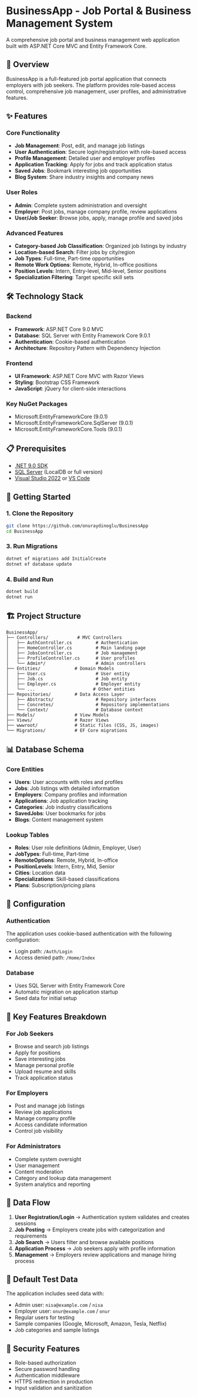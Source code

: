 # BusinessApp - Job Portal & Business Management System

A comprehensive job portal and business management web application built with ASP.NET Core MVC and Entity Framework Core.

## 🚀 Overview

BusinessApp is a full-featured job portal application that connects employers with job seekers. The platform provides role-based access control, comprehensive job management, user profiles, and administrative features.

## ✨ Features

### Core Functionality
- **Job Management**: Post, edit, and manage job listings
- **User Authentication**: Secure login/registration with role-based access
- **Profile Management**: Detailed user and employer profiles
- **Application Tracking**: Apply for jobs and track application status
- **Saved Jobs**: Bookmark interesting job opportunities
- **Blog System**: Share industry insights and company news

### User Roles
- **Admin**: Complete system administration and oversight
- **Employer**: Post jobs, manage company profile, review applications
- **User/Job Seeker**: Browse jobs, apply, manage profile and saved jobs

### Advanced Features
- **Category-based Job Classification**: Organized job listings by industry
- **Location-based Search**: Filter jobs by city/region
- **Job Types**: Full-time, Part-time opportunities
- **Remote Work Options**: Remote, Hybrid, In-office positions
- **Position Levels**: Intern, Entry-level, Mid-level, Senior positions
- **Specialization Filtering**: Target specific skill sets

## 🛠️ Technology Stack

### Backend
- **Framework**: ASP.NET Core 9.0 MVC
- **Database**: SQL Server with Entity Framework Core 9.0.1
- **Authentication**: Cookie-based authentication
- **Architecture**: Repository Pattern with Dependency Injection

### Frontend
- **UI Framework**: ASP.NET Core MVC with Razor Views
- **Styling**: Bootstrap CSS Framework
- **JavaScript**: jQuery for client-side interactions

### Key NuGet Packages
- Microsoft.EntityFrameworkCore (9.0.1)
- Microsoft.EntityFrameworkCore.SqlServer (9.0.1)
- Microsoft.EntityFrameworkCore.Tools (9.0.1)

## 📋 Prerequisites

- [.NET 9.0 SDK](https://dotnet.microsoft.com/download/dotnet/9.0)
- [SQL Server](https://www.microsoft.com/en-us/sql-server/sql-server-downloads) (LocalDB or full version)
- [Visual Studio 2022](https://visualstudio.microsoft.com/) or [VS Code](https://code.visualstudio.com/)

## 🚀 Getting Started

### 1. Clone the Repository
```bash
git clone https://github.com/onuraydinoglu/BusinessApp
cd BusinessApp
```

### 3. Run Migrations
```bash
dotnet ef migrations add InitialCreate
dotnet ef database update
```

### 4. Build and Run
```bash
dotnet build
dotnet run
```

## 🏗️ Project Structure

```
BusinessApp/
├── Controllers/           # MVC Controllers
│   ├── AuthController.cs         # Authentication
│   ├── HomeController.cs         # Main landing page
│   ├── JobsController.cs         # Job management
│   ├── ProfileController.cs      # User profiles
│   └── Admin*/                   # Admin controllers
├── Entities/             # Domain Models
│   ├── User.cs                   # User entity
│   ├── Job.cs                    # Job entity
│   ├── Employer.cs               # Employer entity
│   └── ...                      # Other entities
├── Repositories/         # Data Access Layer
│   ├── Abstracts/                # Repository interfaces
│   ├── Concretes/                # Repository implementations
│   └── Context/                  # Database context
├── Models/               # View Models
├── Views/                # Razor Views
├── wwwroot/              # Static files (CSS, JS, images)
└── Migrations/           # EF Core migrations
```

## 📊 Database Schema

### Core Entities
- **Users**: User accounts with roles and profiles
- **Jobs**: Job listings with detailed information
- **Employers**: Company profiles and information
- **Applications**: Job application tracking
- **Categories**: Job industry classifications
- **SavedJobs**: User bookmarks for jobs
- **Blogs**: Content management system

### Lookup Tables
- **Roles**: User role definitions (Admin, Employer, User)
- **JobTypes**: Full-time, Part-time
- **RemoteOptions**: Remote, Hybrid, In-office
- **PositionLevels**: Intern, Entry, Mid, Senior
- **Cities**: Location data
- **Specializations**: Skill-based classifications
- **Plans**: Subscription/pricing plans

## 🔧 Configuration

### Authentication
The application uses cookie-based authentication with the following configuration:
- Login path: `/Auth/Login`
- Access denied path: `/Home/Index`

### Database
- Uses SQL Server with Entity Framework Core
- Automatic migration on application startup
- Seed data for initial setup

## 🎯 Key Features Breakdown

### For Job Seekers
- Browse and search job listings
- Apply for positions
- Save interesting jobs
- Manage personal profile
- Upload resume and skills
- Track application status

### For Employers
- Post and manage job listings
- Review job applications
- Manage company profile
- Access candidate information
- Control job visibility

### For Administrators
- Complete system oversight
- User management
- Content moderation
- Category and lookup data management
- System analytics and reporting

## 🔄 Data Flow

1. **User Registration/Login** → Authentication system validates and creates sessions
2. **Job Posting** → Employers create jobs with categorization and requirements
3. **Job Search** → Users filter and browse available positions
4. **Application Process** → Job seekers apply with profile information
5. **Management** → Employers review applications and manage hiring process

## 📝 Default Test Data

The application includes seed data with:
- Admin user: `nisa@example.com` / `nisa`
- Employer user: `onur@example.com` / `onur`
- Regular users for testing
- Sample companies (Google, Microsoft, Amazon, Tesla, Netflix)
- Job categories and sample listings

## 🔐 Security Features

- Role-based authorization
- Secure password handling
- Authentication middleware
- HTTPS redirection in production
- Input validation and sanitization

